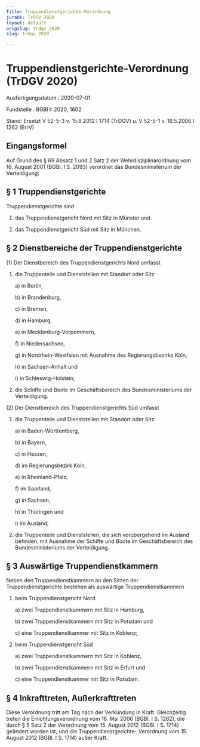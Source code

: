 ```yaml
---
Title: Truppendienstgerichte-Verordnung
jurabk: TrDGV 2020
layout: default
origslug: trdgv_2020
slug: trdgv_2020

---
```


# Truppendienstgerichte-Verordnung (TrDGV 2020)

Ausfertigungsdatum
:   2020-07-01

Fundstelle
:   BGBl I: 2020, 1602

Stand: Ersetzt V 52-5-3 v. 15.8.2012 I 1714 (TrDGV) u. V 52-5-1 v. 16.5.2006 I 1262 (ErrV)

## Eingangsformel

Auf Grund des § 69 Absatz 1 und 2 Satz 2 der Wehrdisziplinarordnung
vom 16. August 2001 (BGBl. I S. 2093) verordnet das Bundesministerium
der Verteidigung:


## § 1 Truppendienstgerichte

Truppendienstgerichte sind

1.  das Truppendienstgericht Nord mit Sitz in Münster und


2.  das Truppendienstgericht Süd mit Sitz in München.





## § 2 Dienstbereiche der Truppendienstgerichte

(1) Der Dienstbereich des Truppendienstgerichts Nord umfasst

1.  die Truppenteile und Dienststellen mit Standort oder Sitz

    a)  in Berlin,


    b)  in Brandenburg,


    c)  in Bremen,


    d)  in Hamburg,


    e)  in Mecklenburg-Vorpommern,


    f)  in Niedersachsen,


    g)  in Nordrhein-Westfalen mit Ausnahme des Regierungsbezirks Köln,


    h)  in Sachsen-Anhalt und


    i)  in Schleswig-Holstein;





2.  die Schiffe und Boote im Geschäftsbereich des Bundesministeriums der
    Verteidigung.




(2) Der Dienstbereich des Truppendienstgerichts Süd umfasst

1.  die Truppenteile und Dienststellen mit Standort oder Sitz

    a)  in Baden-Württemberg,


    b)  in Bayern,


    c)  in Hessen,


    d)  im Regierungsbezirk Köln,


    e)  in Rheinland-Pfalz,


    f)  im Saarland,


    g)  in Sachsen,


    h)  in Thüringen und


    i)  im Ausland;





2.  die Truppenteile und Dienststellen, die sich vorübergehend im Ausland
    befinden, mit Ausnahme der Schiffe und Boote im Geschäftsbereich des
    Bundesministeriums der Verteidigung.





## § 3 Auswärtige Truppendienstkammern

Neben den Truppendienstkammern an den Sitzen der Truppendienstgerichte
bestehen als auswärtige Truppendienstkammern

1.  beim Truppendienstgericht Nord

    a)  zwei Truppendienstkammern mit Sitz in Hamburg,


    b)  zwei Truppendienstkammern mit Sitz in Potsdam und


    c)  eine Truppendienstkammer mit Sitz in Koblenz;





2.  beim Truppendienstgericht Süd

    a)  zwei Truppendienstkammern mit Sitz in Koblenz,


    b)  zwei Truppendienstkammern mit Sitz in Erfurt und


    c)  eine Truppendienstkammer mit Sitz in Potsdam.








## § 4 Inkrafttreten, Außerkrafttreten

Diese Verordnung tritt am Tag nach der Verkündung in Kraft.
Gleichzeitig treten die Errichtungsverordnung vom 16. Mai 2006 (BGBl.
I S. 1262), die durch § 5 Satz 2 der Verordnung vom 15. August 2012
(BGBl. I S. 1714) geändert worden ist, und die Truppendienstgerichte-
Verordnung vom 15. August 2012 (BGBl. I S. 1714) außer Kraft.


